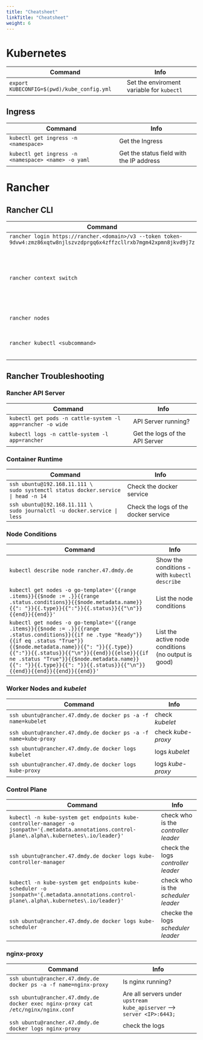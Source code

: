 ```yaml
---
title: "Cheatsheet"
linkTitle: "Cheatsheet"
weight: 6
---
```


# Kubernetes

| Command | Info |
|---------|------|
| `export KUBECONFIG=$(pwd)/kube_config.yml` | Set the enviroment variable for `kubectl` | 

## Ingress

| Command | Info |
|---------|------|
| `kubectl get ingress -n <namespace>` | Get the Ingress |
| `kubectl get ingress -n <namespace> <name> -o yaml` | Get the status field with the IP address |


# Rancher

## Rancher CLI

| Command | Info |
|---------|------|
| `rancher login https://rancher.<domain>/v3 --token token-9dvw4:zmz86xqtw8njlszvzdprgq6x4zffzcllrxb7mgm42xpmn8jkvd9j7z` | Authenticate |
| `rancher context switch` | Switch the context (Project, Cluster) - This shows also the available contexts |
| `rancher nodes` | Show the nodes |
| `rancher kubectl <subcommand>` | Use `kubectl` via the Rancher ProAPIxy |

## Rancher Troubleshooting

### Rancher API Server

| Command | Info |
|---------|------|
| `kubectl get pods -n cattle-system -l app=rancher -o wide` | API Server running? |
| `kubectl logs -n cattle-system -l app=rancher`| Get the logs of the API Server |

### Container Runtime

| Command | Info |
|---------|------|
| `ssh ubuntu@192.168.11.111 \` <br> `sudo systemctl status docker.service \| head -n 14` | Check the docker service |
| `ssh ubuntu@192.168.11.111 \` <br> `sudo journalctl -u docker.service \| less`| Check the logs of the docker service |

### Node Conditions

 Command | Info |
|---------|------|
| `kubectl describe node rancher.47.dmdy.de` | Show the conditions - with `kubectl describe` |
| `kubectl get nodes -o go-template='{{range .items}}{{$node := .}}{{range .status.conditions}}{{$node.metadata.name}}{{": "}}{{.type}}{{":"}}{{.status}}{{"\n"}}{{end}}{{end}}'` | List the node conditions | 
| `kubectl get nodes -o go-template='{{range .items}}{{$node := .}}{{range .status.conditions}}{{if ne .type "Ready"}}{{if eq .status "True"}}{{$node.metadata.name}}{{": "}}{{.type}}{{":"}}{{.status}}{{"\n"}}{{end}}{{else}}{{if ne .status "True"}}{{$node.metadata.name}}{{": "}}{{.type}}{{": "}}{{.status}}{{"\n"}}{{end}}{{end}}{{end}}{{end}}'` | List the active node conditions (no output is good) |

### Worker Nodes and *kubelet*

| Command | Info |
|---------|------|
| `ssh ubuntu@rancher.47.dmdy.de docker ps -a -f name=kubelet` |  check *kubelet* |
| `ssh ubuntu@rancher.47.dmdy.de docker ps -a -f name=kube-proxy` | check *kube-proxy* |
| `ssh ubuntu@rancher.47.dmdy.de docker logs kubelet` | logs *kubelet* |
| `ssh ubuntu@rancher.47.dmdy.de docker logs kube-proxy` | logs *kube-proxy*|

### Control Plane

| Command | Info |
|---------|------|
| `kubectl -n kube-system get endpoints kube-controller-manager -o jsonpath='{.metadata.annotations.control-plane\.alpha\.kubernetes\.io/leader}'` |  check who is the *controller leader* |
| `ssh ubuntu@rancher.47.dmdy.de docker logs kube-controller-manager` | check the logs  *controller leader* |
| `kubectl -n kube-system get endpoints kube-scheduler -o jsonpath='{.metadata.annotations.control-plane\.alpha\.kubernetes\.io/leader}'` | check who is the *scheduler leader* |
| `ssh ubuntu@rancher.47.dmdy.de docker logs kube-scheduler` | checke the logs *scheduler leader*|

### nginx-proxy

| Command | Info |
|---------|------|
| `ssh ubuntu@rancher.47.dmdy.de docker ps -a -f name=nginx-proxy` |  Is nginx running? |
| `ssh ubuntu@rancher.47.dmdy.de docker exec nginx-proxy cat /etc/nginx/nginx.conf` | Are all servers under `upstream kube_apiserver` --> `server <IP>:6443;` |
| `ssh ubuntu@rancher.47.dmdy.de docker logs nginx-proxy` | check the logs |

